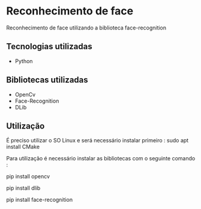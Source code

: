 # Reconhecimento de face

Reconhecimento de face utilizando a biblioteca face-recognition

## Tecnologias utilizadas
  <ul>
  <li>Python</li>
  </ul>
  
## Bibliotecas utilizadas

<ul>
  <li>OpenCv</li>
  <li>Face-Recognition</li>
  <li>DLib</li>
</ul>

## Utilização 

<p>É preciso utilizar o SO Linux e será necessário instalar primeiro : sudo apt install CMake</p>

<p>Para utilização é necessário instalar as bibliotecas com o seguinte comando :</p>
<p>pip install opencv</p>
<p>pip install dlib</p>
<p>pip install face-recognition</p>

